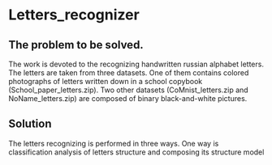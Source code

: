 # Letters_recognizer
## The problem to be solved.
The work is devoted to the recognizing handwritten russian alphabet letters. The letters are taken from three datasets. One of them contains 
colored photographs of letters written down in a school copybook (School_paper_letters.zip). Two other datasets (CoMnist_letters.zip and NoName_letters.zip)
are composed of binary black-and-white pictures.
## Solution
The letters recognizing is performed in three ways. One way is classification analysis of letters structure and composing its structure model
